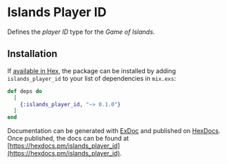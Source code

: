 # Islands Player ID

Defines the _player ID_ type for the _Game of Islands_.

## Installation

If [available in Hex](https://hex.pm/docs/publish), the package can be installed
by adding `islands_player_id` to your list of dependencies in `mix.exs`:

```elixir
def deps do
  [
    {:islands_player_id, "~> 0.1.0"}
  ]
end
```

Documentation can be generated with [ExDoc](https://github.com/elixir-lang/ex_doc)
and published on [HexDocs](https://hexdocs.pm). Once published, the docs can
be found at [https://hexdocs.pm/islands_player_id](https://hexdocs.pm/islands_player_id).
